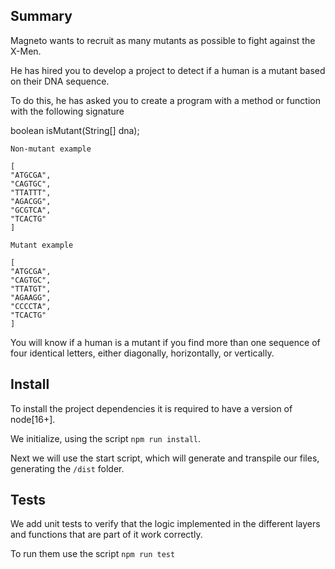 ## Summary

Magneto wants to recruit as many mutants as possible to fight against the X-Men.

He has hired you to develop a project to detect if a human is a mutant based on their DNA sequence.

To do this, he has asked you to create a program with a method or function with the following signature

boolean isMutant(String[] dna);

`Non-mutant example`

```
[
"ATGCGA",
"CAGTGC",
"TTATTT",
"AGACGG",
"GCGTCA",
"TCACTG"
]
```

`Mutant example`

```
[
"ATGCGA",
"CAGTGC",
"TTATGT",
"AGAAGG",
"CCCCTA",
"TCACTG"
]
```

You will know if a human is a mutant if you find more than one sequence of four identical letters, either diagonally, horizontally, or vertically.

## Install

To install the project dependencies it is required to have a version of node[16+].

We initialize, using the script `npm run install`.

Next we will use the start script, which will generate and transpile our files, generating the `/dist` folder.

## Tests

We add unit tests to verify that the logic implemented in the different layers and functions that are part of it work correctly.

To run them use the script `npm run test`
